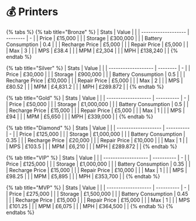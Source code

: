 # 💰 Printers

{% tabs %}
{% tab title="Bronze" %}
| Stats               | Value    |   |
| ------------------- | -------- | - |
| Price               | £15,000  |   |
| Storage             | £300,000 |   |
| Battery Consumption | 0.4      |   |
| Recharge Price      | £5,000   |   |
| Repair Price        | £5,000   |   |
| Max                 | 3        |   |
| MPS                 | £38.4    |   |
| MPM                 | £2,304   |   |
| MPH                 | £138,240 |   |
{% endtab %}

{% tab title="Silver" %}
| Stats               | Value    |   |
| ------------------- | -------- | - |
| Price               | £30,000  |   |
| Storage             | £900,000 |   |
| Battery Consumption | 0.5      |   |
| Recharge Price      | £10,000  |   |
| Repair Price        | £5,000   |   |
| Max                 | 2        |   |
| MPS                 | £80.52   |   |
| MPM                 | £4,831.2 |   |
| MPH                 | £289.872 |   |
{% endtab %}

{% tab title="Gold" %}
| Stats               | Value      |   |
| ------------------- | ---------- | - |
| Price               | £50,000    |   |
| Storage             | £1,000,000 |   |
| Battery Consumption | 0.5        |   |
| Recharge Price      | £15,000    |   |
| Repair Price        | £5,000     |   |
| Max                 | 1          |   |
| MPS                 | £94        |   |
| MPM                 | £5,650     |   |
| MPH                 | £339,000   |   |
{% endtab %}

{% tab title="Diamond" %}
| Stats               | Value      |   |
| ------------------- | ---------- | - |
| Price               | £125,000   |   |
| Storage             | £1,000,000 |   |
| Battery Consumption | 0.35       |   |
| Recharge Price      | £20,000    |   |
| Repair Price        | £10,000    |   |
| Max                 | 1          |   |
| MPS                 | £103.5     |   |
| MPM                 | £6,210     |   |
| MPH                 | £289.872   |   |
{% endtab %}

{% tab title="VIP" %}
| Stats               | Value      |   |
| ------------------- | ---------- | - |
| Price               | £125,000   |   |
| Storage             | £1,000,000 |   |
| Battery Consumption | 0.35       |   |
| Recharge Price      | £15,000    |   |
| Repair Price        | £10,000    |   |
| Max                 | 1          |   |
| MPS                 | £98.25     |   |
| MPM                 | £5,895     |   |
| MPH                 | £353,700   |   |
{% endtab %}

{% tab title="MVP" %}
| Stats               | Value      |   |
| ------------------- | ---------- | - |
| Price               | £275,000   |   |
| Storage             | £1,500,000 |   |
| Battery Consumption | 0.45       |   |
| Recharge Price      | £15,000    |   |
| Repair Price        | £15,000    |   |
| Max                 | 1          |   |
| MPS                 | £101.25    |   |
| MPM                 | £6,075     |   |
| MPH                 | £364,500   |   |
{% endtab %}
{% endtabs %}
